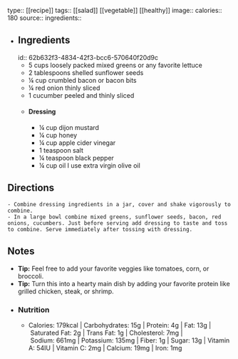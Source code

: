 type:: [[recipe]]
tags:: [[salad]] [[vegetable]] [[healthy]]
image:: 
calories:: 180
source:: 
ingredients::

- ## Ingredients
  id:: 62b632f3-4834-42f3-bcc6-570640f20d9c
	- 5 cups loosely packed mixed greens or any favorite lettuce
	- 2 tablespoons shelled sunflower seeds
	- ¼ cup crumbled bacon or bacon bits
	- ¼ red onion thinly sliced
	- 1 cucumber peeled and thinly sliced
	- #### Dressing
		- ¼ cup dijon mustard
		- ¼ cup honey
		- ¼ cup apple cider vinegar
		- 1 teaspoon salt
		- ¼ teaspoon black pepper
		- ¼ cup oil I use extra virgin olive oil
## Directions
	- Combine dressing ingredients in a jar, cover and shake vigorously to combine.
	- In a large bowl combine mixed greens, sunflower seeds, bacon, red onions, cucumbers. Just before serving add dressing to taste and toss to combine. Serve immediately after tossing with dressing.
## Notes
- **Tip:** Feel free to add your favorite veggies like tomatoes, corn, or broccoli.
- **Tip:** Turn this into a hearty main dish by adding your favorite protein like grilled chicken, steak, or shrimp.
- ### Nutrition
	- Calories: 179kcal | Carbohydrates: 15g | Protein: 4g | Fat: 13g | Saturated Fat: 2g | Trans Fat: 1g | Cholesterol: 7mg | Sodium: 661mg | Potassium: 135mg | Fiber: 1g | Sugar: 13g | Vitamin A: 54IU | Vitamin C: 2mg | Calcium: 19mg | Iron: 1mg